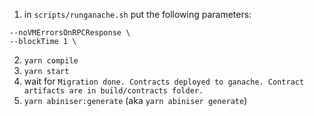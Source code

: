1. in `scripts/runganache.sh` put the following parameters:
```
--noVMErrorsOnRPCResponse \
--blockTime 1 \
```

2. `yarn compile`
3. `yarn start` 
4. wait for `Migration done. Contracts deployed to ganache. Contract artifacts are in build/contracts folder.
`
5. `yarn abiniser:generate` (aka `yarn abiniser generate`)
